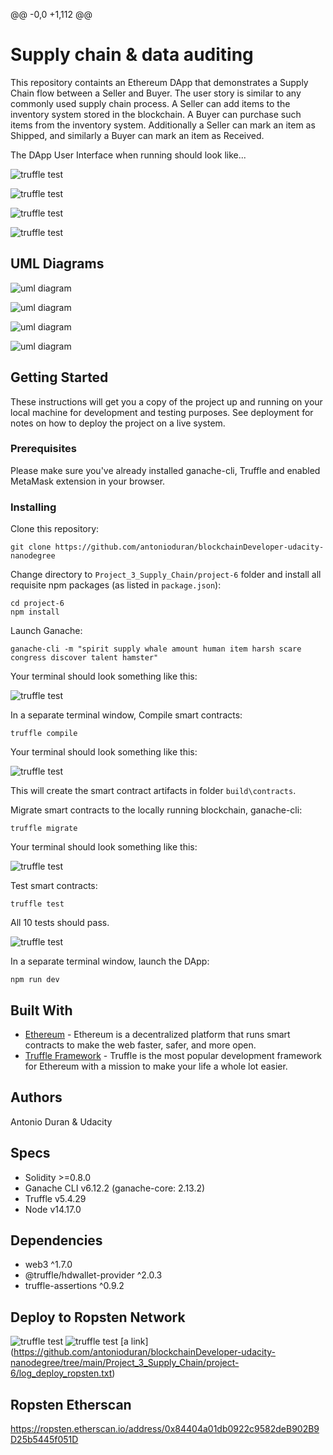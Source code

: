 @@ -0,0 +1,112 @@
# Supply chain & data auditing

This repository containts an Ethereum DApp that demonstrates a Supply Chain flow between a Seller and Buyer. The user story is similar to any commonly used supply chain process. A Seller can add items to the inventory system stored in the blockchain. A Buyer can purchase such items from the inventory system. Additionally a Seller can mark an item as Shipped, and similarly a Buyer can mark an item as Received.

The DApp User Interface when running should look like...

![truffle test](images/ftc_product_overview.png)

![truffle test](images/ftc_farm_details.png)

![truffle test](images/ftc_product_details.png)

![truffle test](images/ftc_transaction_history.png)


## UML Diagrams
![uml diagram](images/activityDiagram.jpg)

![uml diagram](images/sequenceDiagram.jpg)

![uml diagram](images/stateDiagram.jpg)

![uml diagram](images/classDiagramDataModel.jpg)

## Getting Started

These instructions will get you a copy of the project up and running on your local machine for development and testing purposes. See deployment for notes on how to deploy the project on a live system.

### Prerequisites

Please make sure you've already installed ganache-cli, Truffle and enabled MetaMask extension in your browser.


### Installing

Clone this repository:

```
git clone https://github.com/antonioduran/blockchainDeveloper-udacity-nanodegree
```

Change directory to ```Project_3_Supply_Chain/project-6``` folder and install all requisite npm packages (as listed in ```package.json```):

```
cd project-6
npm install
```

Launch Ganache:

```
ganache-cli -m "spirit supply whale amount human item harsh scare congress discover talent hamster"
```

Your terminal should look something like this:

![truffle test](images/ganache-cli.png)

In a separate terminal window, Compile smart contracts:

```
truffle compile
```

Your terminal should look something like this:

![truffle test](images/truffle_compile.png)

This will create the smart contract artifacts in folder ```build\contracts```.

Migrate smart contracts to the locally running blockchain, ganache-cli:

```
truffle migrate
```

Your terminal should look something like this:

![truffle test](images/truffle_migrate.png)

Test smart contracts:

```
truffle test
```

All 10 tests should pass.

![truffle test](images/truffle_test.png)

In a separate terminal window, launch the DApp:

```
npm run dev
```

## Built With

* [Ethereum](https://www.ethereum.org/) - Ethereum is a decentralized platform that runs smart contracts
to make the web faster, safer, and more open.
* [Truffle Framework](http://truffleframework.com/) - Truffle is the most popular development framework for Ethereum with a mission to make your life a whole lot easier.


## Authors

Antonio Duran & Udacity

## Specs

* Solidity >=0.8.0
* Ganache CLI v6.12.2 (ganache-core: 2.13.2)
* Truffle v5.4.29
* Node v14.17.0

## Dependencies

* web3 ^1.7.0
* @truffle/hdwallet-provider ^2.0.3
* truffle-assertions ^0.9.2

## Deploy to Ropsten Network
![truffle test](images/ropstenEtherscan.png)
![truffle test](images/frontWithRopstenAccount.png)
[a link] (https://github.com/antonioduran/blockchainDeveloper-udacity-nanodegree/tree/main/Project_3_Supply_Chain/project-6/log_deploy_ropsten.txt)

## Ropsten Etherscan
https://ropsten.etherscan.io/address/0x84404a01db0922c9582deB902B9D25b5445f051D
